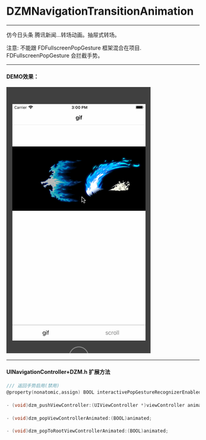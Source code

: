 # DZMNavigationTransitionAnimation

***

仿今日头条 腾讯新闻...转场动画。抽屉式转场。

注意: 不能跟 FDFullscreenPopGesture 框架混合在项目. FDFullscreenPopGesture 会拦截手势。

***
#### DEMO效果：

![DEMO效果](gif_0.gif)

***

#### UINavigationController+DZM.h 扩展方法

```Objective-C
/// 返回手势启用(禁用)
@property(nonatomic,assign) BOOL interactivePopGestureRecognizerEnabled;

- (void)dzm_pushViewController:(UIViewController *)viewController animated:(BOOL)animated;

- (void)dzm_popViewControllerAnimated:(BOOL)animated;

- (void)dzm_popToRootViewControllerAnimated:(BOOL)animated;
```
